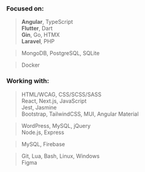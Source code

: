 ### Focused on:
> <b>Angular</b>, TypeScript<br/>
> <b>Flutter</b>, Dart<br/>
> <b>Gin</b>, Go, HTMX<br/>
> <b>Laravel</b>, PHP<br/>

> MongoDB, PostgreSQL, SQLite<br/>

> Docker<br/>

### Working with:
> HTML/WCAG, CSS/SCSS/SASS<br/>
> React, Next.js, JavaScript<br/>
> Jest, Jasmine<br/>
> Bootstrap, TailwindCSS, MUI, Angular Material<br/>

> WordPress, MySQL, jQuery<br/>
> Node.js, Express<br/>

> MySQL, Firebase<br/>

> Git, Lua, Bash, Linux, Windows<br/>
> Figma
